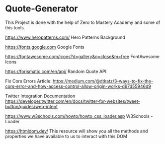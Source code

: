 # Quote-Generator

This Project is done with the help of Zero to Mastery Academy and some of this tools.

https://www.heropatterns.com/ Hero Patterns Background

https://fonts.google.com Google Fonts

https://fontawesome.com/icons?d=gallery&q=close&m=free FontAwesome Icons

https://forismatic.com/en/api/ Random Quote API

Fix Cors Errors Article:
https://medium.com/@dtkatz/3-ways-to-fix-the-cors-error-and-how-access-control-allow-origin-works-d97d55946d9

Twitter Integration Documentation
https://developer.twitter.com/en/docs/twitter-for-websites/tweet-button/guides/web-intent

https://www.w3schools.com/howto/howto_css_loader.asp W3Schools - Loader

https://htmldom.dev/ This resource will show you all the methods and properties we have available to us to interact with this DOM
